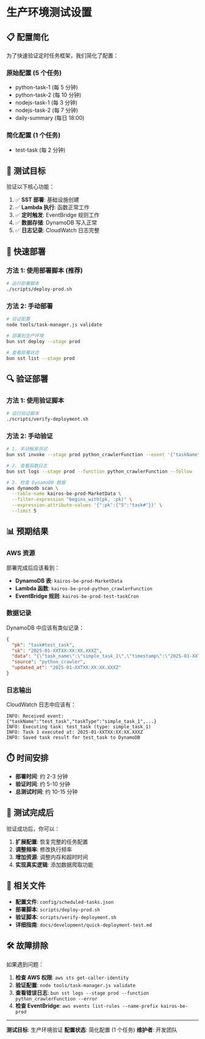 # 生产环境测试设置

## 📋 配置简化

为了快速验证定时任务框架，我们简化了配置：

### 原始配置 (5 个任务)

- python-task-1 (每 5 分钟)
- python-task-2 (每 10 分钟)
- nodejs-task-1 (每 3 分钟)
- nodejs-task-2 (每 7 分钟)
- daily-summary (每日 18:00)

### 简化配置 (1 个任务)

- test-task (每 2 分钟)

## 🎯 测试目标

验证以下核心功能：

1. ✅ **SST 部署**: 基础设施创建
2. ✅ **Lambda 执行**: 函数正常工作
3. ✅ **定时触发**: EventBridge 规则工作
4. ✅ **数据存储**: DynamoDB 写入正常
5. ✅ **日志记录**: CloudWatch 日志完整

## 🚀 快速部署

### 方法 1: 使用部署脚本 (推荐)

```bash
# 运行部署脚本
./scripts/deploy-prod.sh
```

### 方法 2: 手动部署

```bash
# 验证配置
node tools/task-manager.js validate

# 部署到生产环境
bun sst deploy --stage prod

# 查看部署状态
bun sst list --stage prod
```

## 🔍 验证部署

### 方法 1: 使用验证脚本

```bash
# 运行验证脚本
./scripts/verify-deployment.sh
```

### 方法 2: 手动验证

```bash
# 1. 手动触发测试
bun sst invoke --stage prod python_crawlerFunction --event '{"taskName":"test_task","taskType":"simple_task_1"}'

# 2. 查看函数日志
bun sst logs --stage prod --function python_crawlerFunction --follow

# 3. 检查 DynamoDB 数据
aws dynamodb scan \
  --table-name kairos-be-prod-MarketData \
  --filter-expression "begins_with(pk, :pk)" \
  --expression-attribute-values '{":pk":{"S":"task#"}}' \
  --limit 5
```

## 📊 预期结果

### AWS 资源

部署完成后应该看到：

- **DynamoDB 表**: `kairos-be-prod-MarketData`
- **Lambda 函数**: `kairos-be-prod-python_crawlerFunction`
- **EventBridge 规则**: `kairos-be-prod-test-taskCron`

### 数据记录

DynamoDB 中应该有类似记录：

```json
{
  "pk": "task#test_task",
  "sk": "2025-01-XXTXX:XX:XX.XXXZ",
  "data": "{\"task_name\":\"simple_task_1\",\"timestamp\":\"2025-01-XXTXX:XX:XX.XXXZ\",\"status\":\"completed\",\"message\":\"Task 1 executed successfully\"}",
  "source": "python_crawler",
  "updated_at": "2025-01-XXTXX:XX:XX.XXXZ"
}
```

### 日志输出

CloudWatch 日志中应该有：

```
INFO: Received event: {"taskName":"test_task","taskType":"simple_task_1",...}
INFO: Executing task: test_task (type: simple_task_1)
INFO: Task 1 executed at: 2025-01-XXTXX:XX:XX.XXXZ
INFO: Saved task result for test_task to DynamoDB
```

## ⏱️ 时间安排

- **部署时间**: 约 2-3 分钟
- **验证时间**: 约 5-10 分钟
- **总测试时间**: 约 10-15 分钟

## 🔄 测试完成后

验证成功后，你可以：

1. **扩展配置**: 恢复完整的任务配置
2. **调整频率**: 修改执行频率
3. **增加资源**: 调整内存和超时时间
4. **实现真实逻辑**: 添加数据爬取功能

## 📁 相关文件

- **配置文件**: `config/scheduled-tasks.json`
- **部署脚本**: `scripts/deploy-prod.sh`
- **验证脚本**: `scripts/verify-deployment.sh`
- **详细指南**: `docs/development/quick-deployment-test.md`

## 🛠️ 故障排除

如果遇到问题：

1. **检查 AWS 权限**: `aws sts get-caller-identity`
2. **验证配置**: `node tools/task-manager.js validate`
3. **查看错误日志**: `bun sst logs --stage prod --function python_crawlerFunction --error`
4. **检查 EventBridge**: `aws events list-rules --name-prefix kairos-be-prod`

---

**测试目标**: 生产环境验证
**配置状态**: 简化配置 (1 个任务)
**维护者**: 开发团队
